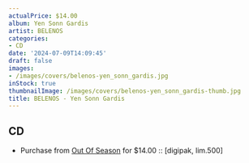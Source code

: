```yaml
---
actualPrice: $14.00
album: Yen Sonn Gardis
artist: BELENOS
categories:
- CD
date: '2024-07-09T14:09:45'
draft: false
images:
- /images/covers/belenos-yen_sonn_gardis.jpg
inStock: true
thumbnailImage: /images/covers/belenos-yen_sonn_gardis-thumb.jpg
title: BELENOS - Yen Sonn Gardis
---
```


## CD
* Purchase from [Out Of Season](https://www.outofseasonlabel.com/products/belenos-yen-sonn-gardis-10-year-anniversary-cd-digipak-lim500) for $14.00 :: [digipak, lim.500]
